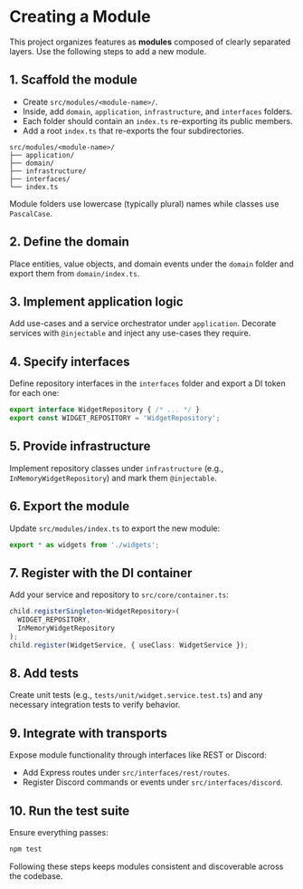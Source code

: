 # Creating a Module

This project organizes features as **modules** composed of clearly separated layers. Use the following steps to add a new module.

## 1. Scaffold the module
- Create `src/modules/<module-name>/`.
- Inside, add `domain`, `application`, `infrastructure`, and `interfaces` folders.
- Each folder should contain an `index.ts` re-exporting its public members.
- Add a root `index.ts` that re-exports the four subdirectories.

```
src/modules/<module-name>/
├── application/
├── domain/
├── infrastructure/
├── interfaces/
└── index.ts
```

Module folders use lowercase (typically plural) names while classes use `PascalCase`.

## 2. Define the domain
Place entities, value objects, and domain events under the `domain` folder and export them from `domain/index.ts`.

## 3. Implement application logic
Add use-cases and a service orchestrator under `application`. Decorate services with `@injectable` and inject any use-cases they require.

## 4. Specify interfaces
Define repository interfaces in the `interfaces` folder and export a DI token for each one:

```ts
export interface WidgetRepository { /* ... */ }
export const WIDGET_REPOSITORY = 'WidgetRepository';
```

## 5. Provide infrastructure
Implement repository classes under `infrastructure` (e.g., `InMemoryWidgetRepository`) and mark them `@injectable`.

## 6. Export the module
Update `src/modules/index.ts` to export the new module:

```ts
export * as widgets from './widgets';
```

## 7. Register with the DI container
Add your service and repository to `src/core/container.ts`:

```ts
child.registerSingleton<WidgetRepository>(
  WIDGET_REPOSITORY,
  InMemoryWidgetRepository
);
child.register(WidgetService, { useClass: WidgetService });
```

## 8. Add tests
Create unit tests (e.g., `tests/unit/widget.service.test.ts`) and any necessary integration tests to verify behavior.

## 9. Integrate with transports
Expose module functionality through interfaces like REST or Discord:
- Add Express routes under `src/interfaces/rest/routes`.
- Register Discord commands or events under `src/interfaces/discord`.

## 10. Run the test suite
Ensure everything passes:

```bash
npm test
```

Following these steps keeps modules consistent and discoverable across the codebase.
